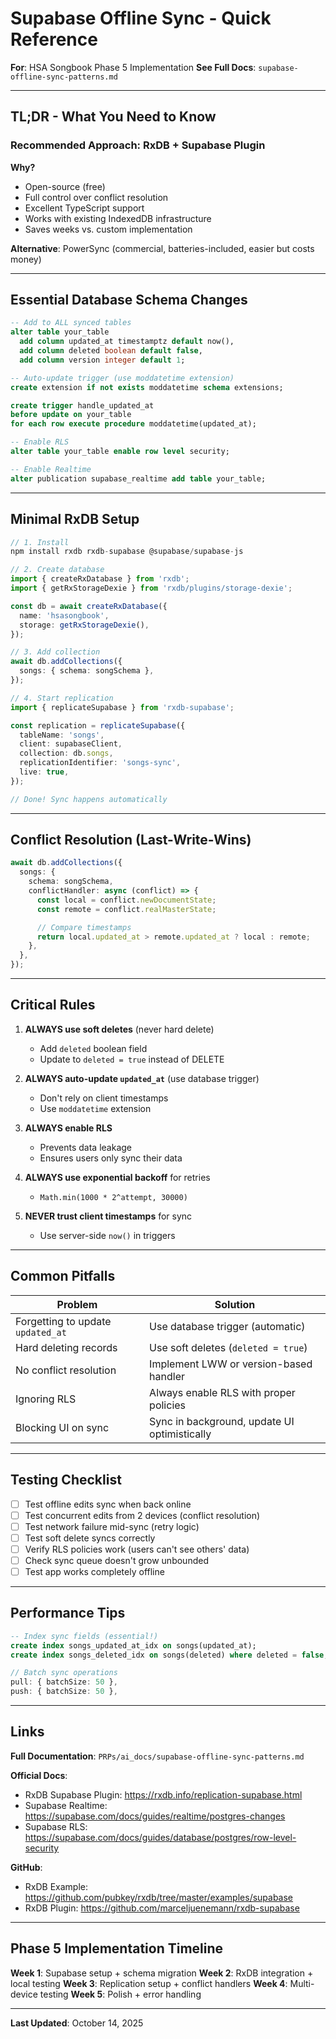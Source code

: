 # Supabase Offline Sync - Quick Reference

**For**: HSA Songbook Phase 5 Implementation
**See Full Docs**: `supabase-offline-sync-patterns.md`

---

## TL;DR - What You Need to Know

### Recommended Approach: RxDB + Supabase Plugin

**Why?**
- Open-source (free)
- Full control over conflict resolution
- Excellent TypeScript support
- Works with existing IndexedDB infrastructure
- Saves weeks vs. custom implementation

**Alternative**: PowerSync (commercial, batteries-included, easier but costs money)

---

## Essential Database Schema Changes

```sql
-- Add to ALL synced tables
alter table your_table
  add column updated_at timestamptz default now(),
  add column deleted boolean default false,
  add column version integer default 1;

-- Auto-update trigger (use moddatetime extension)
create extension if not exists moddatetime schema extensions;

create trigger handle_updated_at
before update on your_table
for each row execute procedure moddatetime(updated_at);

-- Enable RLS
alter table your_table enable row level security;

-- Enable Realtime
alter publication supabase_realtime add table your_table;
```

---

## Minimal RxDB Setup

```typescript
// 1. Install
npm install rxdb rxdb-supabase @supabase/supabase-js

// 2. Create database
import { createRxDatabase } from 'rxdb';
import { getRxStorageDexie } from 'rxdb/plugins/storage-dexie';

const db = await createRxDatabase({
  name: 'hsasongbook',
  storage: getRxStorageDexie(),
});

// 3. Add collection
await db.addCollections({
  songs: { schema: songSchema },
});

// 4. Start replication
import { replicateSupabase } from 'rxdb-supabase';

const replication = replicateSupabase({
  tableName: 'songs',
  client: supabaseClient,
  collection: db.songs,
  replicationIdentifier: 'songs-sync',
  live: true,
});

// Done! Sync happens automatically
```

---

## Conflict Resolution (Last-Write-Wins)

```typescript
await db.addCollections({
  songs: {
    schema: songSchema,
    conflictHandler: async (conflict) => {
      const local = conflict.newDocumentState;
      const remote = conflict.realMasterState;

      // Compare timestamps
      return local.updated_at > remote.updated_at ? local : remote;
    },
  },
});
```

---

## Critical Rules

1. **ALWAYS use soft deletes** (never hard delete)
   - Add `deleted` boolean field
   - Update to `deleted = true` instead of DELETE

2. **ALWAYS auto-update `updated_at`** (use database trigger)
   - Don't rely on client timestamps
   - Use `moddatetime` extension

3. **ALWAYS enable RLS**
   - Prevents data leakage
   - Ensures users only sync their data

4. **ALWAYS use exponential backoff** for retries
   - `Math.min(1000 * 2^attempt, 30000)`

5. **NEVER trust client timestamps** for sync
   - Use server-side `now()` in triggers

---

## Common Pitfalls

| Problem | Solution |
|---------|----------|
| Forgetting to update `updated_at` | Use database trigger (automatic) |
| Hard deleting records | Use soft deletes (`deleted = true`) |
| No conflict resolution | Implement LWW or version-based handler |
| Ignoring RLS | Always enable RLS with proper policies |
| Blocking UI on sync | Sync in background, update UI optimistically |

---

## Testing Checklist

- [ ] Test offline edits sync when back online
- [ ] Test concurrent edits from 2 devices (conflict resolution)
- [ ] Test network failure mid-sync (retry logic)
- [ ] Test soft delete syncs correctly
- [ ] Verify RLS policies work (users can't see others' data)
- [ ] Check sync queue doesn't grow unbounded
- [ ] Test app works completely offline

---

## Performance Tips

```sql
-- Index sync fields (essential!)
create index songs_updated_at_idx on songs(updated_at);
create index songs_deleted_idx on songs(deleted) where deleted = false;
```

```typescript
// Batch sync operations
pull: { batchSize: 50 },
push: { batchSize: 50 },
```

---

## Links

**Full Documentation**: `PRPs/ai_docs/supabase-offline-sync-patterns.md`

**Official Docs**:
- RxDB Supabase Plugin: https://rxdb.info/replication-supabase.html
- Supabase Realtime: https://supabase.com/docs/guides/realtime/postgres-changes
- Supabase RLS: https://supabase.com/docs/guides/database/postgres/row-level-security

**GitHub**:
- RxDB Example: https://github.com/pubkey/rxdb/tree/master/examples/supabase
- RxDB Plugin: https://github.com/marceljuenemann/rxdb-supabase

---

## Phase 5 Implementation Timeline

**Week 1**: Supabase setup + schema migration
**Week 2**: RxDB integration + local testing
**Week 3**: Replication setup + conflict handlers
**Week 4**: Multi-device testing
**Week 5**: Polish + error handling

---

**Last Updated**: October 14, 2025